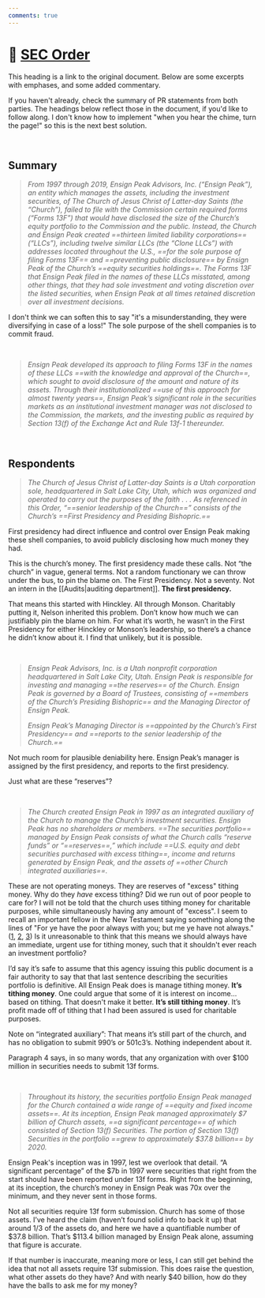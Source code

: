 ```yaml
---
comments: true
---
```

# 📃 [SEC Order](https://www.sec.gov/litigation/admin/2023/34-96951.pdf)
This heading is a link to the original document. Below are some excerpts with emphases, and some added commentary.

If you haven't already, check the summary of PR statements from both parties. The headings below reflect those in the document, if you'd like to follow along. I don't know how to implement "when you hear the chime, turn the page!" so this is the next best solution.

&nbsp;
## Summary
> *From 1997 through 2019, Ensign Peak Advisors, Inc. (“Ensign Peak”), an entity which manages the assets, including the investment securities, of The Church of Jesus Christ of Latter-day Saints (the “Church”), failed to file with the Commission certain required forms (“Forms 13F”) that would have disclosed the size of the Church’s equity portfolio to the Commission and the public. Instead, the Church and Ensign Peak created ==thirteen limited liability corporations== (“LLCs”), including twelve similar LLCs (the “Clone LLCs”) with addresses located throughout the U.S., ==for the sole purpose of filing Forms 13F== and ==preventing public disclosure== by Ensign Peak of the Church’s ==equity securities holdings==. The Forms 13F that Ensign Peak filed in the names of these LLCs misstated, among other things, that they had sole investment and voting discretion over the listed securities, when Ensign Peak at all times retained discretion over all investment decisions.*

I don't think we can soften this to say "it's a misunderstanding, they were diversifying in case of a loss!" The sole purpose of the shell companies is to commit fraud.

&nbsp;

> *Ensign Peak developed its approach to filing Forms 13F in the names of these LLCs ==with the knowledge and approval of the Church==, which sought to avoid disclosure of the amount and nature of its assets. Through their institutionalized ==use of this approach for almost twenty years==, Ensign Peak’s significant role in the securities markets as an institutional investment manager was not disclosed to the Commission, the markets, and the investing public as required by Section 13(f) of the Exchange Act and Rule 13f-1 thereunder.*

&nbsp;

## Respondents
> *The Church of Jesus Christ of Latter-day Saints is a Utah corporation sole, headquartered in Salt Lake City, Utah, which was organized and operated to carry out the purposes of the faith . . . As referenced in this Order, “==senior leadership of the Church==” consists of the Church’s ==First Presidency and Presiding Bishopric.==*

First presidency had direct influence and control over Ensign Peak making these shell companies, to avoid publicly disclosing how much money they had.

This is the church’s money. The first presidency made these calls. Not “the church” in vague, general terms. Not a random functionary we can throw under the bus, to pin the blame on. The First Presidency. Not a seventy. Not an intern in the [[Audits|auditing department]]. **The first presidency.**

That means this started with Hinckley. All through Monson. Charitably putting it, Nelson inherited this problem. Don’t know how much we can justifiably pin the blame on him. For what it’s worth, he wasn’t in the First Presidency for either Hinckley or Monson’s leadership, so there’s a chance he didn’t know about it. I find that unlikely, but it is possible.

&nbsp;

> *Ensign Peak Advisors, Inc. is a Utah nonprofit corporation headquartered in Salt Lake City, Utah. Ensign Peak is responsible for investing and managing ==the reserves== of the Church. Ensign Peak is governed by a Board of Trustees, consisting of ==members of the Church’s Presiding Bishopric== and the Managing Director of Ensign Peak.*
> 
> *Ensign Peak’s Managing Director is ==appointed by the Church’s First Presidency== and ==reports to the senior leadership of the Church.==*

Not much room for plausible deniability here. Ensign Peak’s manager is assigned by the first presidency, and reports to the first presidency.

Just what are these “reserves”?

&nbsp;

> *The Church created Ensign Peak in 1997 as an integrated auxiliary of the Church to manage the Church’s investment securities. Ensign Peak has no shareholders or members. ==The securities portfolio== managed by Ensign Peak consists of what the Church calls “reserve funds” or “==reserves==,” which include ==U.S. equity and debt securities purchased with excess tithing==, income and returns generated by Ensign Peak, and the assets of ==other Church integrated auxiliaries==.*

These are not operating moneys. They are reserves of "excess" tithing money. Why do they *have* excess tithing? Did we run out of poor people to care for? I will not be told that the church uses tithing money for charitable purposes, while simultaneously having any amount of "excess". I seem to recall an important fellow in the New Testament saying something along the lines of "For ye have the poor always with you; but me ye have not always." ([1](https://www.churchofjesuschrist.org/study/scriptures/nt/john/12?lang=eng&id=p8#p8), [2](https://www.churchofjesuschrist.org/study/scriptures/nt/mark/14?lang=eng&id=p7#p7), [3](https://www.churchofjesuschrist.org/study/scriptures/nt/matt/26?lang=eng&id=p11#p11)) Is it unreasonable to think that this means we should always have an immediate, urgent use for tithing money, such that it shouldn't ever reach an investment portfolio?

I’d say it’s safe to assume that this agency issuing this public document is a fair authority to say that that last sentence describing the securities portfolio is definitive. All Ensign Peak does is manage tithing money. **It’s tithing money**. One could argue that some of it is interest on income… based on tithing. That doesn't make it better. **It’s still tithing money**. It’s profit made off of tithing that I had been assured is used for charitable purposes.

Note on “integrated auxiliary”: That means it’s still part of the church, and has no obligation to submit 990’s or 501c3’s. Nothing independent about it.

Paragraph 4 says, in so many words, that any organization with over $100 million in securities needs to submit 13f forms.

&nbsp;

> *Throughout its history, the securities portfolio Ensign Peak managed for the Church contained a wide range of ==equity and fixed income assets==. At its inception, Ensign Peak managed approximately $7 billion of Church assets, ==a significant percentage== of which consisted of Section 13(f) Securities. The portion of Section 13(f) Securities in the portfolio ==grew to approximately $37.8 billion== by 2020.*

Ensign Peak's inception was in 1997, lest we overlook that detail. “A significant percentage” of the $7b in 1997 were securities that right from the start should have been reported under 13f forms. Right from the beginning, at its inception, the church’s money in Ensign Peak was 70x over the minimum, and they never sent in those forms.

Not all securities require 13f form submission. Church has some of those assets. I’ve heard the claim (haven’t found solid info to back it up) that around 1/3 of the assets do, and here we have a quantifiable number of $37.8 billion. That’s $113.4 billion managed by Ensign Peak alone, assuming that figure is accurate.

If that number is inaccurate, meaning more or less, I can still get behind the idea that not all assets require 13f submission. This does raise the question, what other assets do they have? And with nearly $40 billion, how do they have the balls to ask me for my money?